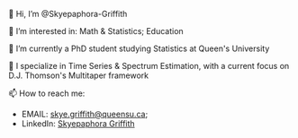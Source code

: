 👋 Hi, I’m @Skyepaphora-Griffith

👀 I’m interested in: Math & Statistics; Education

🌱 I’m currently a PhD student studying Statistics at Queen's University

🧠 I specialize in Time Series & Spectrum Estimation, with a current focus on D.J. Thomson's Multitaper framework

📫 How to reach me: 
- EMAIL: skye.griffith@queensu.ca;
- LinkedIn: [Skyepaphora Griffith](https://www.linkedin.com/in/skyepaphora/)

<!---
Skyepaphora-Griffith/Skyepaphora-Griffith is a ✨ special ✨ repository because its `README.md` (this file) appears on your GitHub profile.
You can click the Preview link to take a look at your changes.
--->

